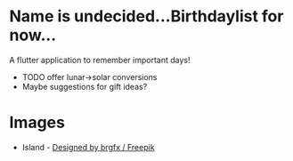 # Name is undecided...Birthdaylist for now...

A flutter application to remember important days!
 * TODO offer lunar->solar conversions
 * Maybe suggestions for gift ideas?

# Images
 * Island - <a href="http://www.freepik.com">Designed by brgfx / Freepik</a>
